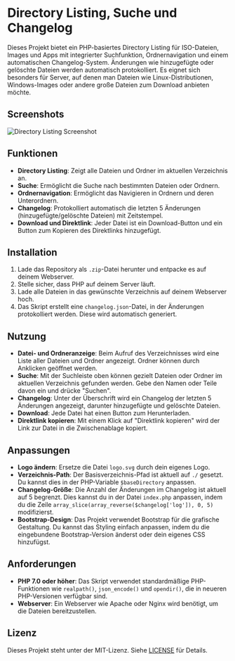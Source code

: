 # Directory Listing, Suche und Changelog

Dieses Projekt bietet ein PHP-basiertes Directory Listing für ISO-Dateien, Images und Apps mit integrierter Suchfunktion, Ordnernavigation und einem automatischen Changelog-System. Änderungen wie hinzugefügte oder gelöschte Dateien werden automatisch protokolliert. Es eignet sich besonders für Server, auf denen man Dateien wie Linux-Distributionen, Windows-Images oder andere große Dateien zum Download anbieten möchte.

## Screenshots

![Directory Listing Screenshot](https://img001.prntscr.com/file/img001/aXkJWAUfR5eTI5MhG9qGaQ.png)

## Funktionen

- **Directory Listing**: Zeigt alle Dateien und Ordner im aktuellen Verzeichnis an.
- **Suche**: Ermöglicht die Suche nach bestimmten Dateien oder Ordnern.
- **Ordnernavigation**: Ermöglicht das Navigieren in Ordnern und deren Unterordnern.
- **Changelog**: Protokolliert automatisch die letzten 5 Änderungen (hinzugefügte/gelöschte Dateien) mit Zeitstempel.
- **Download und Direktlink**: Jeder Datei ist ein Download-Button und ein Button zum Kopieren des Direktlinks hinzugefügt.

## Installation

1. Lade das Repository als `.zip`-Datei herunter und entpacke es auf deinem Webserver.
2. Stelle sicher, dass PHP auf deinem Server läuft.
3. Lade alle Dateien in das gewünschte Verzeichnis auf deinem Webserver hoch.
4. Das Skript erstellt eine `changelog.json`-Datei, in der Änderungen protokolliert werden. Diese wird automatisch generiert.

## Nutzung

- **Datei- und Ordneranzeige**: Beim Aufruf des Verzeichnisses wird eine Liste aller Dateien und Ordner angezeigt. Ordner können durch Anklicken geöffnet werden.
- **Suche**: Mit der Suchleiste oben können gezielt Dateien oder Ordner im aktuellen Verzeichnis gefunden werden. Gebe den Namen oder Teile davon ein und drücke "Suchen".
- **Changelog**: Unter der Überschrift wird ein Changelog der letzten 5 Änderungen angezeigt, darunter hinzugefügte und gelöschte Dateien.
- **Download**: Jede Datei hat einen Button zum Herunterladen.
- **Direktlink kopieren**: Mit einem Klick auf "Direktlink kopieren" wird der Link zur Datei in die Zwischenablage kopiert.

## Anpassungen

- **Logo ändern**: Ersetze die Datei `logo.svg` durch dein eigenes Logo.
- **Verzeichnis-Path**: Der Basisverzeichnis-Pfad ist aktuell auf `./` gesetzt. Du kannst dies in der PHP-Variable `$baseDirectory` anpassen.
- **Changelog-Größe**: Die Anzahl der Änderungen im Changelog ist aktuell auf 5 begrenzt. Dies kannst du in der Datei `index.php` anpassen, indem du die Zeile `array_slice(array_reverse($changelog['log']), 0, 5)` modifizierst.
- **Bootstrap-Design**: Das Projekt verwendet Bootstrap für die grafische Gestaltung. Du kannst das Styling einfach anpassen, indem du die eingebundene Bootstrap-Version änderst oder dein eigenes CSS hinzufügst.

## Anforderungen

- **PHP 7.0 oder höher**: Das Skript verwendet standardmäßige PHP-Funktionen wie `realpath()`, `json_encode()` und `opendir()`, die in neueren PHP-Versionen verfügbar sind.
- **Webserver**: Ein Webserver wie Apache oder Nginx wird benötigt, um die Dateien bereitzustellen.

## Lizenz

Dieses Projekt steht unter der MIT-Lizenz. Siehe [LICENSE](LICENSE) für Details.
